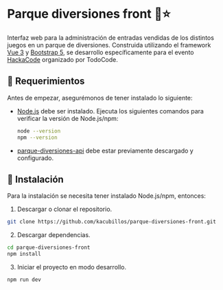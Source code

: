 # Parque diversiones front 🎢⭐
Interfaz web para la administración de entradas vendidas de los distintos juegos en un parque de diversiones. Construida utilizando el framework [Vue 3](https://vuejs.org/) y [Bootstrap 5](https://getbootstrap.com/), se desarrollo específicamente para el evento [HackaCode](https://hackacode.todocodeacademy.com/) organizado por TodoCode.

## 🤝 Requerimientos
Antes de empezar, asegurémonos de tener instalado lo siguiente:

- [Node.js](https://nodejs.org/) debe ser instalado. Ejecuta los siguientes comandos para verificar la versión de Node.js/npm:
  ```bash
  node --version
  npm --version
  ```
- [parque-diversiones-api](https://github.com/kacubillos/parque-diversiones-api.git) debe estar previamente descargado y configurado.

## 🚀 Instalación
Para la instalación se necesita tener instalado Node.js/npm, entonces:
1. Descargar o clonar el repositorio.
```bash
git clone https://github.com/kacubillos/parque-diversiones-front.git
```
2. Descargar dependencias.
```bash
cd parque-diversiones-front
npm install
```
3. Iniciar el proyecto en modo desarrollo.
```bash
npm run dev
```
